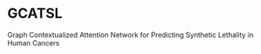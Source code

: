# GCATSL
Graph Contextualized Attention Network for Predicting Synthetic Lethality in Human Cancers 
